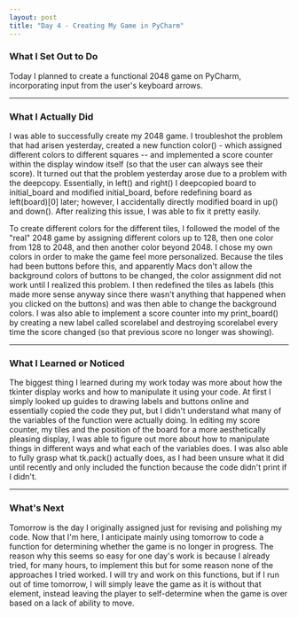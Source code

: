 ```yaml
---
layout: post 
title: "Day 4 - Creating My Game in PyCharm"
---
```


### What I Set Out to Do

Today I planned to create a functional 2048 game on PyCharm, incorporating input from the user's keyboard arrows.

---

### What I Actually Did

I was able to successfully create my 2048 game. I troubleshot the problem that had arisen yesterday, created a new function color() - which assigned different colors to different squares -- and implemented a score counter within the display window itself (so that the user can always see their score). It turned out that the problem yesterday arose due to a problem with the deepcopy. Essentially, in left() and right() I deepcopied board to initial_board and modified initial_board, before redefining board as left(board)[0] later; however, I accidentally directly modified board in up() and down(). After realizing this issue, I was able to fix it pretty easily.

To create different colors for the different tiles, I followed the model of the "real" 2048 game by assigning different colors up to 128, then one color from 128 to 2048, and then another color beyond 2048. I chose my own colors in order to make the game feel more personalized. Because the tiles had been buttons before this, and apparently Macs don't allow the background colors of buttons to be changed, the color assignment did not work until I realized this problem. I then redefined the tiles as labels (this made more sense anyway since there wasn't anything that happened when you clicked on the buttons) and was then able to change the background colors. I was also able to implement a score counter into my print_board() by creating a new label called scorelabel and destroying scorelabel every time the score changed (so that previous score no longer was showing).

---

### What I Learned or Noticed

The biggest thing I learned during my work today was more about how the tkinter display works and how to manipulate it using your code. At first I simply looked up guides to drawing labels and buttons online and essentially copied the code they put, but I didn't understand what many of the variables of the function were actually doing. In editing my score counter, my tiles and the position of the board for a more aesthetically pleasing display, I was able to figure out more about how to manipulate things in different ways and what each of the variables does. I was also able to fully grasp what tk.pack() actually does, as I had been unsure what it did until recently and only included the function because the code didn't print if I didn't.

---

### What's Next

Tomorrow is the day I originally assigned just for revising and polishing my code. Now that I'm here, I anticipate mainly using tomorrow to code a function for determining whether the game is no longer in progress. The reason why this seems so easy for one day's work is because I already tried, for many hours, to implement this but for some reason none of the approaches I tried worked. I will try and work on this functions, but if I run out of time tomorrow, I will simply leave the game as it is without that element, instead leaving the player to self-determine when the game is over based on a lack of ability to move.
